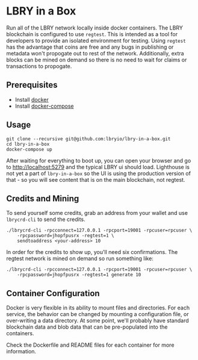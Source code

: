# LBRY in a Box

Run all of the LBRY network locally inside docker containers. The LBRY
blockchain is configured to use `regtest`. This is intended as a tool
for developers to provide an isolated environment for testing.  Using
`regtest` has the advantage that coins are free and any bugs in
publishing or metadata won't propogate out to rest of the
network. Additionally, extra blocks can be mined on demand so there is
no need to wait for claims or transactions to propogate.

## Prerequisites 

- Install [docker](https://docs.docker.com/engine/installation/)
- Install [docker-compose](https://github.com/docker/compose/releases)

## Usage

    git clone --recursive git@github.com:lbryio/lbry-in-a-box.git
    cd lbry-in-a-box
    docker-compose up

After waiting for everything to boot up, you can open your browser
and go to [http://localhost:5279](http://localhost:5279) and the typical 
LBRY ui should load.  Lighthouse is not yet a part of `lbry-in-a-box` so
the UI is using the production version of that - so you will see content
that is on the main blockchain, not regtest.

## Credits and Mining

To send yourself some credits, grab an address from your wallet and use
`lbrycrd-cli` to send the credits.

    ./lbrycrd-cli -rpcconnect=127.0.0.1 -rpcport=19001 -rpcuser=rpcuser \
        -rpcpassword=jhopfpusrx -regtest=1 \
        sendtoaddress <your-address> 10

In order for the credits to show up, you'll need six confirmations. 
The regtest network is mined on demand so run something like:

    ./lbrycrd-cli -rpcconnect=127.0.0.1 -rpcport=19001 -rpcuser=rpcuser \
        -rpcpassword=jhopfpusrx -regtest=1 generate 10

## Container Configuration

Docker is very flexible in its ability to mount files and directories.
For each service, the behavior can be changed by mounting a
configuration file, or over-writing a data directory. At some point,
we'll probably have standard blockchain data and blob data that can be
pre-populated into the containers.

Check the Dockerfile and README files for each container for more information.



